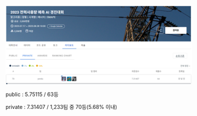 <img src='image/main.PNG'> </img>  

public : 5.75115 / 63등  

private : 7.31407 / 1,233팀 중 70등(5.68% 이내)
